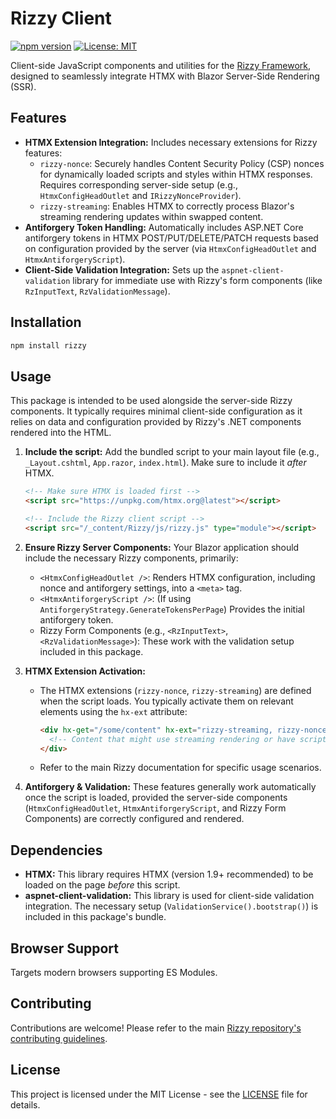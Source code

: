 # Rizzy Client

[![npm version](https://img.shields.io/npm/v/@jalexsocial/rizzy.svg)](https://www.npmjs.com/package/@jalexsocial/rizzy)
[![License: MIT](https://img.shields.io/badge/License-MIT-yellow.svg)](https://opensource.org/licenses/MIT)

Client-side JavaScript components and utilities for the [Rizzy Framework](https://github.com/jalexsocial/rizzy), designed to seamlessly integrate HTMX with Blazor Server-Side Rendering (SSR).

## Features

*   **HTMX Extension Integration:** Includes necessary extensions for Rizzy features:
    *   `rizzy-nonce`: Securely handles Content Security Policy (CSP) nonces for dynamically loaded scripts and styles within HTMX responses. Requires corresponding server-side setup (e.g., `HtmxConfigHeadOutlet` and `IRizzyNonceProvider`).
    *   `rizzy-streaming`: Enables HTMX to correctly process Blazor's streaming rendering updates within swapped content.
*   **Antiforgery Token Handling:** Automatically includes ASP.NET Core antiforgery tokens in HTMX POST/PUT/DELETE/PATCH requests based on configuration provided by the server (via `HtmxConfigHeadOutlet` and `HtmxAntiforgeryScript`).
*   **Client-Side Validation Integration:** Sets up the `aspnet-client-validation` library for immediate use with Rizzy's form components (like `RzInputText`, `RzValidationMessage`).

## Installation

```bash
npm install rizzy 
```

## Usage

This package is intended to be used alongside the server-side Rizzy components. It typically requires minimal client-side configuration as it relies on data and configuration provided by Rizzy's .NET components rendered into the HTML.

1.  **Include the script:** Add the bundled script to your main layout file (e.g., `_Layout.cshtml`, `App.razor`, `index.html`). Make sure to include it *after* HTMX.

    ```html
    <!-- Make sure HTMX is loaded first -->
    <script src="https://unpkg.com/htmx.org@latest"></script>

    <!-- Include the Rizzy client script -->
    <script src="/_content/Rizzy/js/rizzy.js" type="module"></script>
    ```

2.  **Ensure Rizzy Server Components:** Your Blazor application should include the necessary Rizzy components, primarily:
    *   `<HtmxConfigHeadOutlet />`: Renders HTMX configuration, including nonce and antiforgery settings, into a `<meta>` tag.
    *   `<HtmxAntiforgeryScript />`: (If using `AntiforgeryStrategy.GenerateTokensPerPage`) Provides the initial antiforgery token.
    *   Rizzy Form Components (e.g., `<RzInputText>`, `<RzValidationMessage>`): These work with the validation setup included in this package.

3.  **HTMX Extension Activation:**
    *   The HTMX extensions (`rizzy-nonce`, `rizzy-streaming`) are defined when the script loads. You typically activate them on relevant elements using the `hx-ext` attribute:
        ```html
        <div hx-get="/some/content" hx-ext="rizzy-streaming, rizzy-nonce">
          <!-- Content that might use streaming rendering or have scripts/styles -->
        </div>
        ```
    *   Refer to the main Rizzy documentation for specific usage scenarios.

4.  **Antiforgery & Validation:** These features generally work automatically once the script is loaded, provided the server-side components (`HtmxConfigHeadOutlet`, `HtmxAntiforgeryScript`, and Rizzy Form Components) are correctly configured and rendered.

## Dependencies

*   **HTMX:** This library requires HTMX (version 1.9+ recommended) to be loaded on the page *before* this script.
*   **aspnet-client-validation:** This library is used for client-side validation integration. The necessary setup (`ValidationService().bootstrap()`) is included in this package's bundle.

## Browser Support

Targets modern browsers supporting ES Modules.

## Contributing

Contributions are welcome! Please refer to the main [Rizzy repository's contributing guidelines](https://github.com/jalexsocial/rizzy/blob/main/CONTRIBUTING.md).

## License

This project is licensed under the MIT License - see the [LICENSE](LICENSE) file for details.
